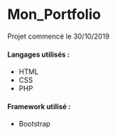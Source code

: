 # Mon_Portfolio

Projet commencé le 30/10/2019

#### Langages utilisés :
* HTML
* CSS
* PHP

#### Framework utilisé :
* Bootstrap


